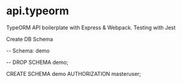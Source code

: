 # api.typeorm

TypeORM API boilerplate with Express &amp; Webpack. Testing with Jest

Create DB Schema

-- Schema: demo

-- DROP SCHEMA demo;

CREATE SCHEMA demo
  AUTHORIZATION masteruser;

